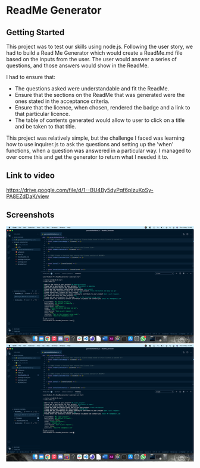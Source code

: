 # ReadMe Generator

## Getting Started

This project was to test our skills using node.js. Following the user story, we had to build a Read Me Generator which would create a ReadMe.md file based on the inputs from the user. The user would answer a series of questions, and those answers would show in the ReadMe.

I had to ensure that:

- The questions asked were understandable and fit the ReadMe.
- Ensure that the sections on the ReadMe that was generated were the ones stated in the acceptance criteria.
- Ensure that the licence, when chosen, rendered the badge and a link to that particular licence.
- The table of contents generated would allow to user to click on a title and be taken to that title.

This project was relatively simple, but the challenge I faced was learning how to use inquirer.js to ask the questions and setting up the 'when' functions, when a question was answered in a particular way. I managed to over come this and get the generator to return what I needed it to.

## Link to video

https://drive.google.com/file/d/1--BU4By5dyPqf6pIzuKoSy-PA8EZdDaK/view

## Screenshots

![screenshot1](./images/read-me-generator-screenshot-1.png)
![screenshot2](./images/read-me-generator-screenshot-2.png)
